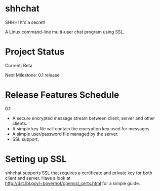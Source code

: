 shhchat
=======
SHHH! It's a secret!

A Linux command-line multi-user chat program using SSL.

Project Status
==============
Current: Beta

Next Milestone: 0.1 release

Release Features Schedule
=========================

0.1

* A secure encrypted message stream between client, server and other clients.
* A simple key file will contain the encryption key used for messages.
* A simple user/password file managed by the server.
* SSL support.

Setting up SSL
==============

shhchat supports SSL that requires a certificate and private key for both client and server. Have a look at http://dst.lbl.gov/~boverhof/openssl_certs.html for a simple guide.
